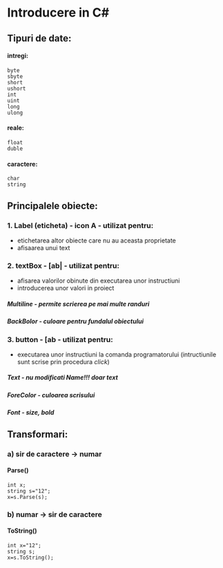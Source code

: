 # Introducere in C#

## Tipuri de date:

#### intregi:
    byte
    sbyte
    short
    ushort
    int
    uint
    long
    ulong

#### reale:
    float
    duble

#### caractere:
    char
    string

## Principalele obiecte:
### 1. Label (eticheta) - icon A - utilizat pentru:
- etichetarea altor obiecte care nu au aceasta proprietate
- afisaarea unui text

### 2. textBox - [ab| - utilizat pentru:
- afisarea valorilor obinute din executarea unor instructiuni
- introducerea unor valori in proiect

##### Multiline - permite scrierea pe mai multe randuri
##### BackBolor - culoare pentru fundalul obiectului

### 3. button - [ab - utilizat pentru:
- executarea unor instructiuni la comanda programatorului (intructiunile sunt scrise prin procedura *click*)

##### Text - nu modificati Name!!! doar text
##### ForeColor - culoarea scrisului
##### Font - size, bold

## Transformari:

### a) sir de caractere -> numar
####    Parse()
```
int x;
string s="12";
x=s.Parse(s);
```
### b) numar -> sir de caractere
####    ToString()
```
int x="12";
string s;
x=s.ToString();
```